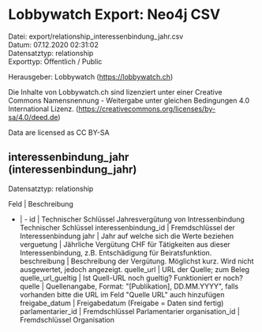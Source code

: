 Lobbywatch Export: Neo4j CSV
============================

Datei: export/relationship_interessenbindung_jahr.csv  
Datum: 07.12.2020 02:31:02  
Datensatztyp: relationship  
Exporttyp: Öffentlich / Public  

Herausgeber: Lobbywatch (https://lobbywatch.ch)  

Die Inhalte von Lobbywatch.ch sind lizenziert unter einer Creative Commons Namensnennung - Weitergabe unter gleichen Bedingungen 4.0 International Lizenz. (https://creativecommons.org/licenses/by-sa/4.0/deed.de)

Data are licensed as CC BY-SA


## interessenbindung_jahr (interessenbindung_jahr)

Datensatztyp: relationship

Feld | Beschreibung
- | -
id | Technischer Schlüssel Jahresvergütung von Intressenbindung Technischer Schlüssel
interessenbindung_id | Fremdschlüssel der Interessenbindung
jahr | Jahr auf welche sich die Werte beziehen
verguetung | Jährliche Vergütung CHF für Tätigkeiten aus dieser Interessenbindung, z.B. Entschädigung für Beiratsfunktion.
beschreibung | Beschreibung der Vergütung. Möglichst kurz. Wird nicht ausgewertet, jedoch angezeigt.
quelle_url | URL der Quelle; zum Beleg
quelle_url_gueltig | Ist Quell-URL noch gueltig? Funktioniert er noch?
quelle | Quellenangabe, Format: "[Publikation], DD.MM.YYYY", falls vorhanden bitte die URL im Feld "Quelle URL" auch hinzufügen
freigabe_datum | Freigabedatum (Freigabe = Daten sind fertig)
parlamentarier_id | Fremdschlüssel Parlamentarier
organisation_id | Fremdschlüssel Organisation

